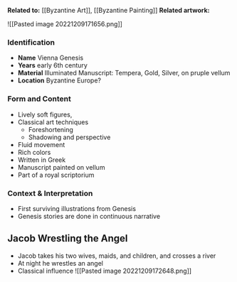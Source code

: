 **Related to:** [[Byzantine Art]], [[Byzantine Painting]] 
**Related artwork:** 

![[Pasted image 20221209171656.png]] 

### Identification
- **Name** Vienna Genesis
- **Years** early 6th century
- **Material** Illuminated Manuscript: Tempera, Gold, Silver, on pruple vellum
- **Location** Byzantine Europe? 

### Form and Content
- Lively soft figures,
- Classical art techniques
	- Foreshortening
	- Shadowing and perspective
- Fluid movement
- Rich colors
- Written in Greek
- Manuscript painted on vellum
- Part of a royal scriptorium


### Context & Interpretation
- First surviving illustrations from Genesis
- Genesis stories are done in continuous narrative

## Jacob Wrestling the Angel
- Jacob takes his two wives, maids, and children, and crosses a river
- At night he wrestles an angel
- Classical influence 
![[Pasted image 20221209172648.png]]